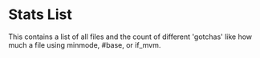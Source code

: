 # Stats List

This contains a list of all files and the count of different 'gotchas' like how much a file using minmode, #base, or if_mvm.

